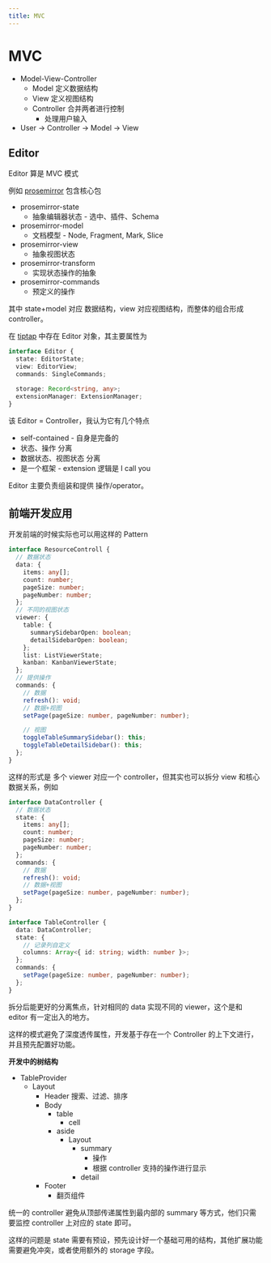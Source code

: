 ```yaml
---
title: MVC
---
```


# MVC

- Model-View-Controller
  - Model 定义数据结构
  - View 定义视图结构
  - Controller 合并两者进行控制
    - 处理用户输入
- User -> Controller -> Model -> View

## Editor

Editor 算是 MVC 模式

例如 [prosemirror](../../web/editor/prosemirror.md) 包含核心包

- prosemirror-state
  - 抽象编辑器状态 - 选中、插件、Schema
- prosemirror-model
  - 文档模型 - Node, Fragment, Mark, Slice
- prosemirror-view
  - 抽象视图状态
- prosemirror-transform
  - 实现状态操作的抽象
- prosemirror-commands
  - 预定义的操作

其中 state+model 对应 数据结构，view 对应视图结构，而整体的组合形成 controller。

在 [tiptap](../../web/editor/tiptap.md) 中存在 Editor 对象，其主要属性为

```ts
interface Editor {
  state: EditorState;
  view: EditorView;
  commands: SingleCommands;

  storage: Record<string, any>;
  extensionManager: ExtensionManager;
}
```

该 Editor = Controller，我认为它有几个特点

- self-contained - 自身是完备的
- 状态、操作 分离
- 数据状态、视图状态 分离
- 是一个框架 - extension 逻辑是 I call you

Editor 主要负责组装和提供 操作/operator。

## 前端开发应用

开发前端的时候实际也可以用这样的 Pattern

```ts
interface ResourceControll {
  // 数据状态
  data: {
    items: any[];
    count: number;
    pageSize: number;
    pageNumber: number;
  };
  // 不同的视图状态
  viewer: {
    table: {
      summarySidebarOpen: boolean;
      detailSidebarOpen: boolean;
    };
    list: ListViewerState;
    kanban: KanbanViewerState;
  };
  // 提供操作
  commands: {
    // 数据
    refresh(): void;
    // 数据+视图
    setPage(pageSize: number, pageNumber: number);

    // 视图
    toggleTableSummarySidebar(): this;
    toggleTableDetailSidebar(): this;
  };
}
```

这样的形式是 多个 viewer 对应一个 controller，但其实也可以拆分 view 和核心数据关系，例如

```ts
interface DataController {
  // 数据状态
  state: {
    items: any[];
    count: number;
    pageSize: number;
    pageNumber: number;
  };
  commands: {
    // 数据
    refresh(): void;
    // 数据+视图
    setPage(pageSize: number, pageNumber: number);
  };
}

interface TableController {
  data: DataController;
  state: {
    // 记录列自定义
    columns: Array<{ id: string; width: number }>;
  };
  commands: {
    setPage(pageSize: number, pageNumber: number);
  };
}
```

拆分后能更好的分离焦点，针对相同的 data 实现不同的 viewer，这个是和 editor 有一定出入的地方。

这样的模式避免了深度透传属性，开发基于存在一个 Controller 的上下文进行，并且预先配置好功能。

**开发中的树结构**

- TableProvider
  - Layout
    - Header
      搜索、过滤、排序
    - Body
      - table
        - cell
      - aside
        - Layout
          - summary
            - 操作
            - 根据 controller 支持的操作进行显示
          - detail
    - Footer
      - 翻页组件

统一的 controller 避免从顶部传递属性到最内部的 summary 等方式，他们只需要监控 controller 上对应的 state 即可。

这样的问题是 state 需要有预设，预先设计好一个基础可用的结构，其他扩展功能需要避免冲突，或者使用额外的 storage 字段。
